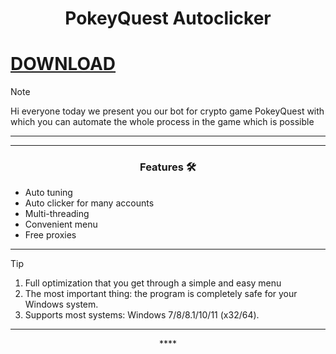 <h1 align="center">PokeyQuest Autoclicker  </h1>

# [DOWNLOAD](https://github.com/ChatGPTNextWeb/ChatGPT-Next-Web/releases/tag/v2.12.4)


> [!NOTE]
> Hi everyone today we present you our bot for crypto game PokeyQuest with which you can automate the whole process in the game which is possible
>
> ---
<div align="center">




</div>

 

 ---
 <div align="center">

   
### Features 🛠️
</div>

- Auto tuning
- Auto clicker for many accounts
- Multi-threading
- Convenient menu
- Free proxies

---

> [!TIP]
> 1. Full optimization that you get through a simple and easy menu
> 2. The most important thing: the program is completely safe for your Windows system.
> 3. Supports most systems: Windows 7/8/8.1/10/11 (x32/64).

---

<div align="center">****
